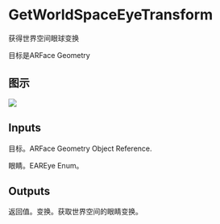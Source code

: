 # GetWorldSpaceEyeTransform

获得世界空间眼球变换

目标是ARFace Geometry

## 图示

![]($-20221218-17563244.png)

## Inputs

目标。ARFace Geometry Object Reference.

眼睛。EAREye Enum。 

## Outputs

返回值。变换。获取世界空间的眼睛变换。
